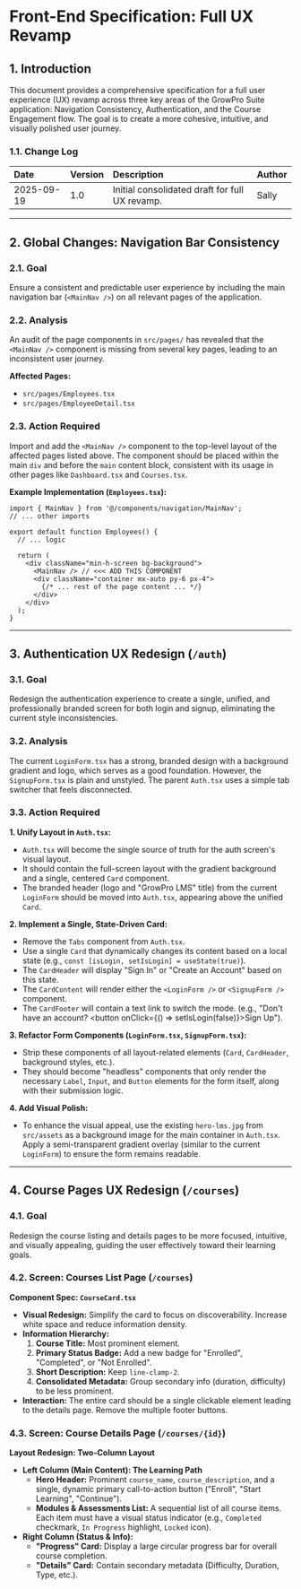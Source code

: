 # Front-End Specification: Full UX Revamp

## 1. Introduction

This document provides a comprehensive specification for a full user experience (UX) revamp across three key areas of the GrowPro Suite application: Navigation Consistency, Authentication, and the Course Engagement flow. The goal is to create a more cohesive, intuitive, and visually polished user journey.

### 1.1. Change Log

| Date       | Version | Description                                       | Author |
| :--------- | :------ | :------------------------------------------------ | :----- |
| 2025-09-19 | 1.0     | Initial consolidated draft for full UX revamp.    | Sally  |

---

## 2. Global Changes: Navigation Bar Consistency

### 2.1. Goal

Ensure a consistent and predictable user experience by including the main navigation bar (`<MainNav />`) on all relevant pages of the application.

### 2.2. Analysis

An audit of the page components in `src/pages/` has revealed that the `<MainNav />` component is missing from several key pages, leading to an inconsistent user journey.

**Affected Pages:**

*   `src/pages/Employees.tsx`
*   `src/pages/EmployeeDetail.tsx`

### 2.3. Action Required

Import and add the `<MainNav />` component to the top-level layout of the affected pages listed above. The component should be placed within the main `div` and before the `main` content block, consistent with its usage in other pages like `Dashboard.tsx` and `Courses.tsx`.

**Example Implementation (`Employees.tsx`):**

```tsx
import { MainNav } from '@/components/navigation/MainNav';
// ... other imports

export default function Employees() {
  // ... logic

  return (
    <div className="min-h-screen bg-background">
      <MainNav /> // <<< ADD THIS COMPONENT
      <div className="container mx-auto py-6 px-4">
        {/* ... rest of the page content ... */}
      </div>
    </div>
  );
}
```

---

## 3. Authentication UX Redesign (`/auth`)

### 3.1. Goal

Redesign the authentication experience to create a single, unified, and professionally branded screen for both login and signup, eliminating the current style inconsistencies.

### 3.2. Analysis

The current `LoginForm.tsx` has a strong, branded design with a background gradient and logo, which serves as a good foundation. However, the `SignupForm.tsx` is plain and unstyled. The parent `Auth.tsx` uses a simple tab switcher that feels disconnected.

### 3.3. Action Required

**1. Unify Layout in `Auth.tsx`:**

*   `Auth.tsx` will become the single source of truth for the auth screen's visual layout.
*   It should contain the full-screen layout with the gradient background and a single, centered `Card` component.
*   The branded header (logo and "GrowPro LMS" title) from the current `LoginForm` should be moved into `Auth.tsx`, appearing above the unified `Card`.

**2. Implement a Single, State-Driven Card:**

*   Remove the `Tabs` component from `Auth.tsx`.
*   Use a single `Card` that dynamically changes its content based on a local state (e.g., `const [isLogin, setIsLogin] = useState(true)`).
*   The `CardHeader` will display "Sign In" or "Create an Account" based on this state.
*   The `CardContent` will render either the `<LoginForm />` or `<SignupForm />` component.
*   The `CardFooter` will contain a text link to switch the mode. (e.g., "Don't have an account? <button onClick={() => setIsLogin(false)}>Sign Up</button>").

**3. Refactor Form Components (`LoginForm.tsx`, `SignupForm.tsx`):**

*   Strip these components of all layout-related elements (`Card`, `CardHeader`, background styles, etc.).
*   They should become "headless" components that only render the necessary `Label`, `Input`, and `Button` elements for the form itself, along with their submission logic.

**4. Add Visual Polish:**

*   To enhance the visual appeal, use the existing `hero-lms.jpg` from `src/assets` as a background image for the main container in `Auth.tsx`. Apply a semi-transparent gradient overlay (similar to the current `LoginForm`) to ensure the form remains readable.

---

## 4. Course Pages UX Redesign (`/courses`)

### 4.1. Goal

Redesign the course listing and details pages to be more focused, intuitive, and visually appealing, guiding the user effectively toward their learning goals.

### 4.2. Screen: Courses List Page (`/courses`)

**Component Spec: `CourseCard.tsx`**

*   **Visual Redesign:** Simplify the card to focus on discoverability. Increase white space and reduce information density.
*   **Information Hierarchy:**
    1.  **Course Title:** Most prominent element.
    2.  **Primary Status Badge:** Add a new badge for "Enrolled", "Completed", or "Not Enrolled".
    3.  **Short Description:** Keep `line-clamp-2`.
    4.  **Consolidated Metadata:** Group secondary info (duration, difficulty) to be less prominent.
*   **Interaction:** The entire card should be a single clickable element leading to the details page. Remove the multiple footer buttons.

### 4.3. Screen: Course Details Page (`/courses/{id}`)

**Layout Redesign: Two-Column Layout**

*   **Left Column (Main Content): The Learning Path**
    *   **Hero Header:** Prominent `course_name`, `course_description`, and a single, dynamic primary call-to-action button ("Enroll", "Start Learning", "Continue").
    *   **Modules & Assessments List:** A sequential list of all course items. Each item must have a visual status indicator (e.g., `Completed` checkmark, `In Progress` highlight, `Locked` icon).
*   **Right Column (Status & Info):**
    *   **"Progress" Card:** Display a large circular progress bar for overall course completion.
    *   **"Details" Card:** Contain secondary metadata (Difficulty, Duration, Type, etc.).
